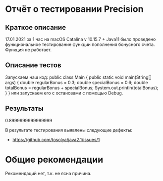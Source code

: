 # Отчёт о тестировании  Precision
## Краткое описание

17.01.2021 за 1 час на macOS Catalina v 10.15.7 + Java11 было проведено функциональное тестирование функции пополнения бонусного счета.
Функция не работает.

## Описание тестов
Запускаем наш код:
public class Main {
    public static void main(String[] args) {
        double regularBonus = 0.3;
        double specialBonus = 0.6;
        double totalBonus = regularBonus + specialBonus;
        System.out.println(totalBonus);
    }
}
или запускаем его с остановами с помощью Debug.

## Результаты
 0.8999999999999999

В результате тестирования выявлены следующие дефекты:

 * https://github.com/tosolya/java2.1/issues/1

# Общие рекомендации
 Рекомендаций нет, т.к. не ясна причина.
 